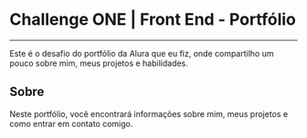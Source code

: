 # Challenge ONE | Front End - Portfólio
---


Este é o desafio do portfólio da Alura que eu fiz, onde compartilho um pouco sobre mim, meus projetos e habilidades.

## Sobre

Neste portfólio, você encontrará informações sobre mim, meus projetos e como entrar em contato comigo.
